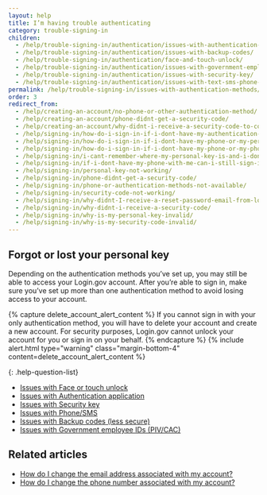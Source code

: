 ```yaml
---
layout: help
title: I’m having trouble authenticating
category: trouble-signing-in
children:
  - /help/trouble-signing-in/authentication/issues-with-authentication-application/
  - /help/trouble-signing-in/authentication/issues-with-backup-codes/
  - /help/trouble-signing-in/authentication/face-and-touch-unlock/
  - /help/trouble-signing-in/authentication/issues-with-government-employee-id-piv-cac/
  - /help/trouble-signing-in/authentication/issues-with-security-key/
  - /help/trouble-signing-in/authentication/issues-with-text-sms-phone-call/
permalink: /help/trouble-signing-in/issues-with-authentication-methods/
order: 3
redirect_from: 
  - /help/creating-an-account/no-phone-or-other-authentication-method/
  - /help/creating-an-account/phone-didnt-get-a-security-code/
  - /help/creating-an-account/why-didnt-i-receive-a-security-code-to-confirm-my-phone/
  - /help/signing-in/how-do-i-sign-in-if-i-dont-have-my-authentication-methods/
  - /help/signing-in/how-do-i-sign-in-if-i-dont-have-my-phone-or-my-personal-key/
  - /help/signing-in/how-do-i-sign-in-if-i-dont-have-my-phone-or-my-phone-number-has-changed/
  - /help/signing-in/i-cant-remember-where-my-personal-key-is-and-i-dont-have-my-phone-with-me/
  - /help/signing-in/if-i-dont-have-my-phone-with-me-can-i-still-sign-in/
  - /help/signing-in/personal-key-not-working/
  - /help/signing-in/phone-didnt-get-a-security-code/
  - /help/signing-in/phone-or-authentication-methods-not-available/
  - /help/signing-in/security-code-not-working/
  - /help/signing-in/why-didnt-I-receive-a-reset-password-email-from-logingov/
  - /help/signing-in/why-didnt-i-receive-a-security-code/
  - /help/signing-in/why-is-my-personal-key-invalid/
  - /help/signing-in/why-is-my-security-code-invalid/
---
```


## Forgot or lost your personal key

Depending on the authentication methods you’ve set up, you may still be able to access your Login.gov account. After you’re able to sign in, make sure you’ve set up more than one authentication method to avoid losing access to your account.

{% capture delete_account_alert_content %}
If you cannot sign in with your only authentication method, you will have to delete your account and create a new account. For security purposes, Login.gov cannot unlock your account for you or sign in on your behalf.
{% endcapture %}
{% include alert.html type="warning" class="margin-bottom-4" content=delete_account_alert_content %}

{: .help-question-list}
* [Issues with Face or touch unlock](/help/trouble-signing-in/authentication/face-and-touch-unlock/)
* [Issues with Authentication application](/help/trouble-signing-in/authentication/issues-with-authentication-application/)
* [Issues with Security key](/help/trouble-signing-in/authentication/issues-with-security-key/)
* [Issues with Phone/SMS](/help/trouble-signing-in/authentication/issues-with-text-sms-phone-call/)
* [Issues with Backup codes (less secure)](/help/trouble-signing-in/authentication/issues-with-backup-codes/)
* [Issues with Government employee IDs (PIV/CAC)](/help/trouble-signing-in/authentication/issues-with-government-employee-id-piv-cac/)

## Related articles

* [How do I change the email address associated with my account?](#)
* [How do I change the phone number associated with my account? ](#)
